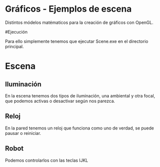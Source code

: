 # Gráficos - Ejemplos de escena

  Distintos módelos matématicos para la creación de gráficos con OpenGL.
  
  #Ejecución
  
  Para ello simplemente tenemos que ejecutar Scene.exe en el directorio principal.
  
# Escena

## Iluminación

  En la escena tenemos dos tipos de iluminación, una ambiental y otra focal, que podemos activas o desactivar según nos parezca.
  
  ## Reloj
  
  En la pared tenemos un reloj que funciona como uno de verdad, se puede pausar o reiniciar.
  
  ## Robot
  
  Podemos controlarlos con las teclas IJKL
  
  
